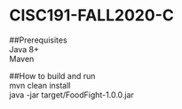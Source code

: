 # CISC191-FALL2020-C
##Prerequisites  
Java 8+  
Maven  

##How to build and run  
mvn clean install  
java -jar target/FoodFight-1.0.0.jar
